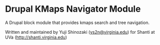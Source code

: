 Drupal KMaps Navigator Module
==============================

A Drupal block module that provides kmaps search and tree navigation.

Written and maintained by Yuji Shinozaki (ys2n@virginia.edu) for Shanti at UVa (http://shanti.virginia.edu)
